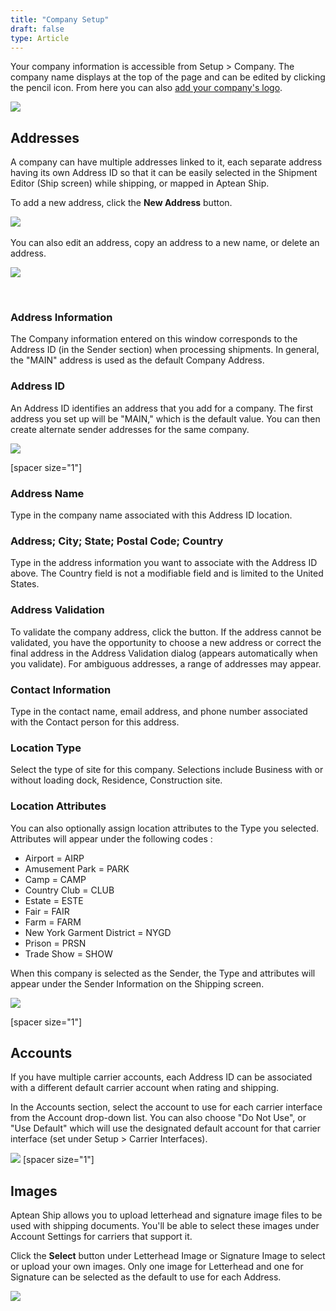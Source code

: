 ```yaml
---
title: "Company Setup"
draft: false
type: Article
---
```


Your company information is accessible from Setup > Company. The company name displays at the top of the page and can be edited by clicking the pencil icon. From here you can also [add your company's logo](http://ask.shipping.apteancloud.com/akb/logo/).

![](assets/images/aptean-ship-company-2.png)
## Addresses


A company can have multiple addresses linked to it, each separate address having its own Address ID so that it can be easily selected in the Shipment Editor (Ship screen) while shipping, or mapped in Aptean Ship.

To add a new address, click the **New Address** button.

![](assets/images/aptean-ship-company-2.png)
 

You can also edit an address, copy an address to a new name, or delete an address.

![](assets/images/ss-wc-0014.png)

 
### Address Information


The Company information entered on this window corresponds to the Address ID (in the Sender section) when processing shipments. In general, the "MAIN" address is used as the default Company Address.
### Address ID


An Address ID identifies an address that you add for a company. The first address you set up will be "MAIN," which is the default value. You can then create alternate sender addresses for the same company.

![](assets/images/aptean-ship-company-3.png)

\[spacer size\="1"]
### Address Name


Type in the company name associated with this Address ID location.
### Address; City; State; Postal Code; Country


Type in the address information you want to associate with the Address ID above. The Country field is not a modifiable field and is limited to the United States.
### Address Validation


To validate the company address, click the button. If the address cannot be validated, you have the opportunity to choose a new address or correct the final address in the Address Validation dialog (appears automatically when you validate). For ambiguous addresses, a range of addresses may appear.
### Contact Information


Type in the contact name, email address, and phone number associated with the Contact person for this address.
### Location Type


Select the type of site for this company. Selections include Business with or without loading dock, Residence, Construction site.
### Location Attributes


You can also optionally assign location attributes to the Type you selected. Attributes will appear under the following codes :
* Airport \= AIRP
* Amusement Park \= PARK
* Camp \= CAMP
* Country Club \= CLUB
* Estate \= ESTE
* Fair \= FAIR
* Farm \= FARM
* New York Garment District \= NYGD
* Prison \= PRSN
* Trade Show \= SHOW


When this company is selected as the Sender, the Type and attributes will appear under the Sender Information on the Shipping screen.

![](assets/images/aptean-ship-company-4.png)

[spacer size\="1"]
## Accounts


If you have multiple carrier accounts, each Address ID can be associated with a different default carrier account when rating and shipping.

In the Accounts section, select the account to use for each carrier interface from the Account drop-down list. You can also choose "Do Not Use", or "Use Default" which will use the designated default account for that carrier interface (set under Setup > Carrier Interfaces).

![](assets/images/aptean-ship-company-5.png)
[spacer size\="1"]
## Images


Aptean Ship allows you to upload letterhead and signature image files to be used with shipping documents. You'll be able to select these images under Account Settings for carriers that support it.

Click the **Select** button under Letterhead Image or Signature Image to select or upload your own images. Only one image for Letterhead and one for Signature can be selected as the default to use for each Address.

![](assets/images/ss-wc-0016.png)
